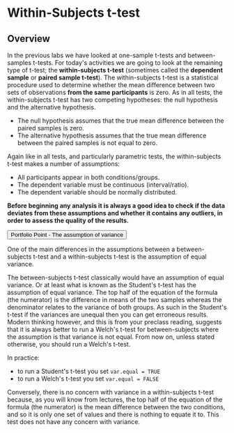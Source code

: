 
# Within-Subjects t-test

## Overview

In the previous labs we have looked at one-sample t-tests and between-samples t-tests. For today's activities we are going to look at the remaining type of t-test; the **within-subjects t-test** (sometimes called the **dependent sample** or **paired sample t-test**). The within-subjects t-test is a statistical procedure used to determine whether the mean difference between two sets of observations **from the same participants** is zero. As in all tests, the within-subjects t-test has two competing hypotheses: the null hypothesis and the alternative hypothesis. 

* The null hypothesis assumes that the true mean difference between the paired samples is zero. 
* The alternative hypothesis assumes that the true mean difference between the paired samples is not equal to zero.

Again like in all tests, and particularly parametric tests, the within-subjects t-test makes a number of assumptions:

* All participants appear in both conditions/groups. 
* The dependent variable must be continuous (interval/ratio).  
* The dependent variable should be normally distributed.  

**Before beginning any analysis it is always a good idea to check if the data deviates from these assumptions and whether it contains any outliers, in order to assess the quality of the results.**  


<div class='solution'><button>Portfolio Point - The assumption of variance</button>


One of the main differences in the assumptions between a between-subjects t-test and a within-subjects t-test is the assumption of equal variance.

The between-subjects t-test classically would have an assumption of equal variance. Or at least what is known as the Student's t-test has the assumption of equal variance. The top half of the equation of the formula (the numerator) is the difference in means of the two samples whereas the denominator relates to the variance of both groups.  As such in the Student's t-test if the variances are unequal then you can get erroneous results.  Modern thinking however, and this is from your preclass reading, suggests that it is always better to run a Welch's t-test for between-subjects where the assumption is that variance is not equal. From now on, unless stated otherwise, you should run a Welch's t-test. 

In practice: 

* to run a Student's t-test you set `var.equal = TRUE`
* to run a Welch's t-test you set `var.equal = FALSE`

Conversely, there is no concern with variance in a within-subjects t-test because, as you will know from lectures, the top half of the equation of the formula (the numerator) is the mean difference between the two conditions, and so it is only one set of values and there is nothing to equate it to. This test does not have any concern with variance.

    

</div>

